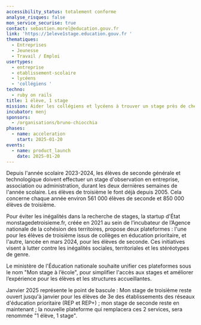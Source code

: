 ```yaml
---
accessibility_status: totalement conforme
analyse_risques: false
mon_service_securise: true
contact: sebastien.morel@education.gouv.fr
link: 'https://1eleve1stage.education.gouv.fr '
thematiques:
  - Entreprises
  - Jeunesse
  - Travail / Emploi
usertypes:
  - entreprise
  - etablissement-scolaire
  - lycéens
  - 'collégiens '
techno:
  - ruby on rails
title: 1 élève, 1 stage
mission: Aider les collégiens et lycéens à trouver un stage près de chez eux pour découvrir le monde professionnel, sans déterminisme social.
incubator: menj
sponsors:
  - /organisations/bruno-chiocchia
phases:
  - name: acceleration
    start: 2025-01-20
events:
  - name: product_launch
    date: 2025-01-20
---
```

Depuis l'année scolaire 2023-2024, les élèves de seconde générale et technologique doivent effectuer un stage d'observation en entreprise, association ou administration, durant les deux dernières semaines de l'année scolaire. Les élèves de troisième le font déjà depuis 2005. Cela concerne chaque année environ 561 000 élèves de seconde et 850 000 élèves de troisième. 

Pour éviter les inégalités dans la recherche de stages, la startup d'État monstagedetroisieme.fr, créée en 2021 au sein de l’incubateur de l’Agence nationale de la cohésion des territoires, propose deux plateformes : l'une pour les élèves de troisième issus de collèges en éducation prioritaire, et l'autre, lancée en mars 2024, pour les élèves de seconde. Ces initiatives visent à lutter contre les inégalités sociales, territoriales et les stéréotypes de genre.

Le ministère de l'Éducation nationale souhaite unifier ces plateformes sous le nom "Mon stage à l’école", pour simplifier l'accès aux stages et améliorer l’expérience pour les élèves et les structures accueillantes.

Janvier 2025 représente le point de bascule : Mon stage de troisième reste ouvert jusqu'à janvier pour les élèves de 3e des établissements des réseaux d'éducation prioritaire (REP et REP+) ; mon stage de seconde reste en maintenant ; la nouvelle plateforme qui remplacera ces 2 services, sera renommée "1 élève, 1 stage".



